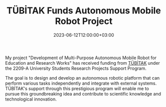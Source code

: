 ﻿---
title: "TÜBİTAK Funds Autonomous Mobile Robot Project"
date: 2023-06-12T12:00:00+03:00
draft: false
show_related: true
reading_time: true

authors:
  - admin
tags:
  - Academic
  - project
---

My project "Development of Multi-Purpose Autonomous Mobile Robot for Education and Research Works" has received funding from [TÜBİTAK](https://tubitak.gov.tr/) under the 2209-A University Students Research Projects Support Program.

The goal is to design and develop an autonomous robotic platform that can perform various tasks independently and integrate with external systems. TÜBİTAK's support through this prestigious program will enable me to pursue this groundbreaking idea and contribute to scientific knowledge and technological innovation.